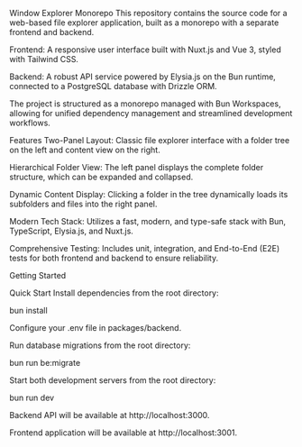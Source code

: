 Window Explorer Monorepo
This repository contains the source code for a web-based file explorer application, built as a monorepo with a separate frontend and backend.

Frontend: A responsive user interface built with Nuxt.js and Vue 3, styled with Tailwind CSS.

Backend: A robust API service powered by Elysia.js on the Bun runtime, connected to a PostgreSQL database with Drizzle ORM.

The project is structured as a monorepo managed with Bun Workspaces, allowing for unified dependency management and streamlined development workflows.

Features
Two-Panel Layout: Classic file explorer interface with a folder tree on the left and content view on the right.

Hierarchical Folder View: The left panel displays the complete folder structure, which can be expanded and collapsed.

Dynamic Content Display: Clicking a folder in the tree dynamically loads its subfolders and files into the right panel.

Modern Tech Stack: Utilizes a fast, modern, and type-safe stack with Bun, TypeScript, Elysia.js, and Nuxt.js.

Comprehensive Testing: Includes unit, integration, and End-to-End (E2E) tests for both frontend and backend to ensure reliability.

Getting Started

Quick Start
Install dependencies from the root directory:

bun install

Configure your .env file in packages/backend.

Run database migrations from the root directory:

bun run be:migrate

Start both development servers from the root directory:

bun run dev

Backend API will be available at http://localhost:3000.

Frontend application will be available at http://localhost:3001.